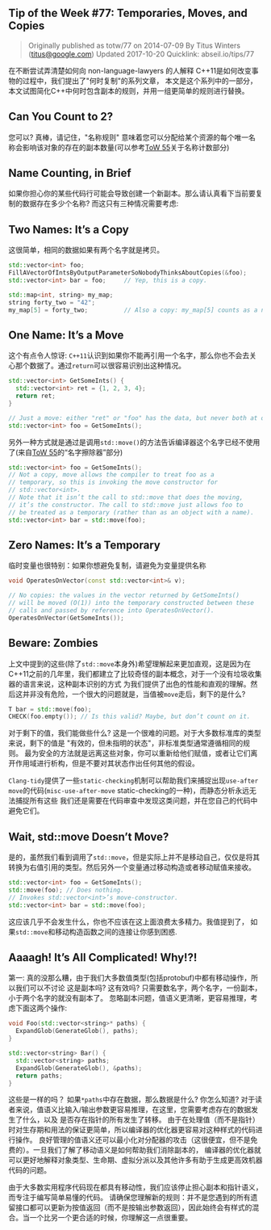 ## Tip of the Week #77: Temporaries, Moves, and Copies

> Originally published as totw/77 on 2014-07-09
> By Titus Winters (titus@google.com)
> Updated 2017-10-20
> Quicklink: abseil.io/tips/77

在不断尝试弄清楚如何向 non-language-lawyers 的人解释 C++11是如何改变事物的过程中，我们提出了"何时复制"的系列文章， 本文是这个系列中的一部分，本文试图简化C++中何时包含副本的规则，并用一组更简单的规则进行替换。

## Can You Count to 2?

您可以? 真棒，请记住，"名称规则" 意味着您可以分配给某个资源的每个唯一名称会影响该对象的存在的副本数量(可以参考[ToW 55](https://abseil.io/tips/55)关于名称计数部分)

## Name Counting, in Brief

如果你担心你的某些代码行可能会导致创建一个新副本。那么请认真看下当前要复制的数据存在多少个名称? 而这只有三种情况需要考虑:

## Two Names: It’s a Copy

这很简单，相同的数据如果有两个名字就是拷贝。

```cpp
std::vector<int> foo;
FillAVectorOfIntsByOutputParameterSoNobodyThinksAboutCopies(&foo);
std::vector<int> bar = foo;     // Yep, this is a copy.

std::map<int, string> my_map;
string forty_two = "42";
my_map[5] = forty_two;          // Also a copy: my_map[5] counts as a name.
```

## One Name: It’s a Move

这个有点令人惊讶: `C++11`认识到如果你不能再引用一个名字，那么你也不会去关心那个数据了。通过`return`可以很容易识别出这种情况。

```cpp
std::vector<int> GetSomeInts() {
  std::vector<int> ret = {1, 2, 3, 4};
  return ret;
}

// Just a move: either "ret" or "foo" has the data, but never both at once.
std::vector<int> foo = GetSomeInts();
```

另外一种方式就是通过是调用`std::move()`的方法告诉编译器这个名字已经不使用了(来自[ToW 55](https://abseil.io/tips/55)的“名字擦除器”部分)

```cpp
std::vector<int> foo = GetSomeInts();
// Not a copy, move allows the compiler to treat foo as a
// temporary, so this is invoking the move constructor for
// std::vector<int>.
// Note that it isn’t the call to std::move that does the moving,
// it’s the constructor. The call to std::move just allows foo to
// be treated as a temporary (rather than as an object with a name).
std::vector<int> bar = std::move(foo);
```

## Zero Names: It’s a Temporary

临时变量也很特别：如果你想避免复制，请避免为变量提供名称

```cpp
void OperatesOnVector(const std::vector<int>& v);

// No copies: the values in the vector returned by GetSomeInts()
// will be moved (O(1)) into the temporary constructed between these
// calls and passed by reference into OperatesOnVector().
OperatesOnVector(GetSomeInts());
```

## Beware: Zombies

上文中提到的这些(除了`std::move`本身外)希望理解起来更加直观，这是因为在C++11之前的几年里，我们都建立了比较奇怪的副本概念，对于一个没有垃圾收集器的语言来说，这种副本识别的方式
为我们提供了出色的性能和直观的理解。然后这并非没有危险，一个很大的问题就是，当值被`move`走后，剩下的是什么?

```cpp
T bar = std::move(foo);
CHECK(foo.empty()); // Is this valid? Maybe, but don’t count on it.
```

对于剩下的值，我们能做些什么? 这是一个很难的问题。对于大多数标准库的类型来说，剩下的值是 "有效的，但未指明的状态"，非标准类型通常遵循相同的规则。
最为安全的方法就是远离这些对象，你可以重新给他们赋值，或者让它们离开作用域进行析构，但是不要对其状态作出任何其他的假设。

`Clang-tidy`提供了一些`static-checking`机制可以帮助我们来捕捉出现`use-after move`的代码(`misc-use-after-move` static-checking的一种)，而静态分析永远无法捕捉所有这些
我们还是需要在代码审查中发现这类问题，并在您自己的代码中避免它们。


## Wait, std::move Doesn’t Move?

是的，虽然我们看到调用了`std::move`，但是实际上并不是移动自己，仅仅是将其转换为右值引用的类型。然后另外一个变量通过移动构造或者移动赋值来接收。

```cpp
std::vector<int> foo = GetSomeInts();
std::move(foo); // Does nothing.
// Invokes std::vector<int>’s move-constructor.
std::vector<int> bar = std::move(foo);
```

这应该几乎不会发生什么，你也不应该在这上面浪费太多精力。我值提到了， 如果`std::move`和移动构造函数之间的连接让你感到困惑.

## Aaaagh! It’s All Complicated! Why!?!

第一: 真的没那么糟，由于我们大多数值类型(包括protobuf)中都有移动操作，所以我们可以不讨论 这是副本吗? 这有效吗? 只需要数名字，两个名字，一份副本，小于两个名字的就没有副本了。
忽略副本问题，值语义更清晰，更容易推理，考虑下面这两个操作:

```cpp
void Foo(std::vector<string>* paths) {
  ExpandGlob(GenerateGlob(), paths);
}

std::vector<string> Bar() {
  std::vector<string> paths;
  ExpandGlob(GenerateGlob(), &paths);
  return paths;
}
```

这些是一样的吗？ 如果`*paths`中存在数据，那么数据是什么? 你怎么知道? 对于读者来说，值语义比输入/输出参数更容易推理，在这里，您需要考虑存在的数据发生了什么，以及
是否存在指针的所有发生了转移。
由于在处理值（而不是指针）时对生存期和用法的保证更简单，所以编译器的优化器更容易对这种样式的代码进行操作。
良好管理的值语义还可以最小化对分配器的攻击（这很便宜，但不是免费的）。一旦我们了解了移动语义是如何帮助我们消除副本的，
编译器的优化器就可以更好地解释对象类型、生命期、虚拟分派以及其他许多有助于生成更高效机器代码的问题。

由于大多数实用程序代码现在都具有移动性，我们应该停止担心副本和指针语义，而专注于编写简单易懂的代码。
请确保您理解新的规则：并不是您遇到的所有遗留接口都可以更新为按值返回（而不是按输出参数返回），因此始终会有样式的混合。当一个比另一个更合适的时候，你理解这一点很重要。